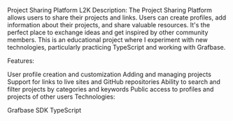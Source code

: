 Project Sharing Platform L2K
Description:
The Project Sharing Platform allows users to share their projects and links. Users can create profiles, add information about their projects, and share valuable resources. It's the perfect place to exchange ideas and get inspired by other community members. This is an educational project where I experiment with new technologies, particularly practicing TypeScript and working with Grafbase.

Features:

User profile creation and customization
Adding and managing projects
Support for links to live sites and GitHub repositories
Ability to search and filter projects by categories and keywords
Public access to profiles and projects of other users
Technologies:

Grafbase SDK
TypeScript
